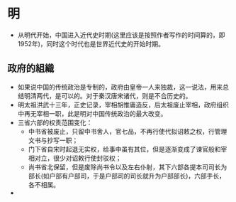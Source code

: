 # 明
* 从明代开始，中国进入近代史时期(这里应该是按照作者写作的时间算的，即1952年)，同时这个时代也是世界近代史的开始时期。

## 政府的組織
* 如果说中国的传统政治是专制的，政府由皇帝一人来独裁，这一说法，用来总结明清两代，是可以的。对于秦汉唐宋诸代，则是不合历史的。
* 明太祖洪武十三年，正史记录，宰相胡惟庸造反，后太祖废止宰相，政府组织中再无宰相一职，此是明对中国传统政治的最大改变。
* 三省六部的权责范围变化：
    * 中书省被废止，只留中书舍人，官七品，不再行使代拟诏敕之权，行管理文书与抄写一职；
    * 门下省自宋时起退无实权，给事中虽有其位，但是逐渐变成了谏官般和宰相对立，很少对诏敕行使封驳权；
    * 尚书省北保留，但是废除尚书令以及左右仆射，其下六部各提本司司长为部长(如户部有户部司，于是户部司的司长就升为户部部长)，六部手长，各不相属。
* 